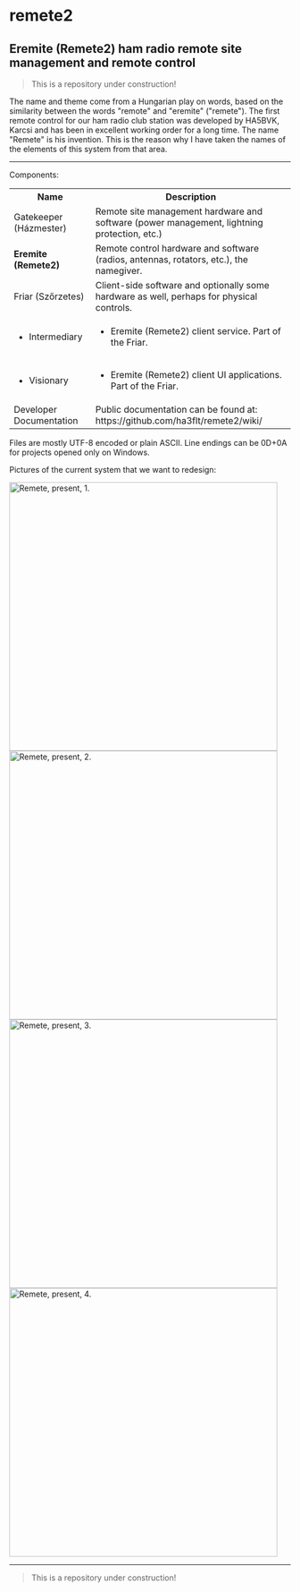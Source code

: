 # remete2
## Eremite (Remete2) ham radio remote site management and remote control

> This is a repository under construction!

The name and theme come from a Hungarian play on words, based on the similarity between the words "remote" and "eremite" ("remete"). The first remote control for our ham radio club station was developed by HA5BVK, Karcsi and has been in excellent working order for a long time. The name "Remete" is his invention. This is the reason why I have taken the names of the elements of this system from that area.

***
Components:
<!--| Name                    | Description                                                                                   |-->
<!--| ----------------------- | --------------------------------------------------------------------------------------------- |-->
<!--| Gatekeeper (Házmester)  | Remote site management hardware and software (power management, lightning protection, etc.)   |-->
<!--| **Eremite (Remete2)**   | Remote control hardware and software (radios, antennas, rotators, etc.), the namegiver.       |-->
<!--| Friar (Szőrzetes)       | Client-side software and optionally some hardware as well, perhaps for physical controls.     |-->
<!--| - Intermediary          | - Eremite (Remete2) client service. Part of the Friar.                                        |-->
<!--| - Visionary             | - Eremite (Remete2) client UI applications. Part of the Friar.                                |-->
<!--| Developer Documentation | Public documentation can be found at: https://github.com/ha3flt/remete2/wiki/                 |-->

<table>
  <tr>
    <th><b>Name</b></th>
    <th><b>Description</b></th>
  </tr>
  <tr>
    <td>Gatekeeper (Házmester)</td>
    <td>Remote site management hardware and software (power management, lightning protection, etc.)</td>
  </tr>
  <tr>
    <td><strong>Eremite (Remete2)</strong></td>
    <td>Remote control hardware and software (radios, antennas, rotators, etc.), the namegiver.</td>
  </tr>
  <tr>
    <td>Friar (Szőrzetes)</td>
    <td>Client-side software and optionally some hardware as well, perhaps for physical controls.</td>
  </tr>
  <tr>
    <td><ul><li>Intermediary</li></ul></td>
    <td><ul><li>Eremite (Remete2) client service. Part of the Friar.</li></ul></td>
  </tr>
  <tr><td><ul><li>Visionary</li></ul></td>
    <td><ul><li>Eremite (Remete2) client UI applications. Part of the Friar.</li></ul></td>
  </tr>
  <tr>
    <td>Developer Documentation</td>
    <td>Public documentation can be found at: https://github.com/ha3flt/remete2/wiki/</td>
  </tr>
</table>

Files are mostly UTF-8 encoded or plain ASCII. Line endings can be 0D+0A for projects opened only on Windows.

Pictures of the current system that we want to redesign:
<div align-text="center" width="95%">
  <img src="https://ha3flt.org/photos/github/remete-present-001.jpg" alt="Remete, present, 1." width="480px"/>
  <img src="https://ha3flt.org/photos/github/remete-present-002.jpg" alt="Remete, present, 2." width="480px"/>
</div>
<div align-text="center" width="95%">
  <img src="https://ha3flt.org/photos/github/remete-present-011.jpg" alt="Remete, present, 3." width="480px"/>
  <img src="https://ha3flt.org/photos/github/remete-present-012.jpg" alt="Remete, present, 4." width="480px"/>
</div>

***
> This is a repository under construction!
